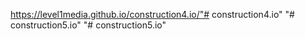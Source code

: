  https://level1media.github.io/construction4.io/"# construction4.io" 
"# construction5.io" 
"# construction5.io" 
